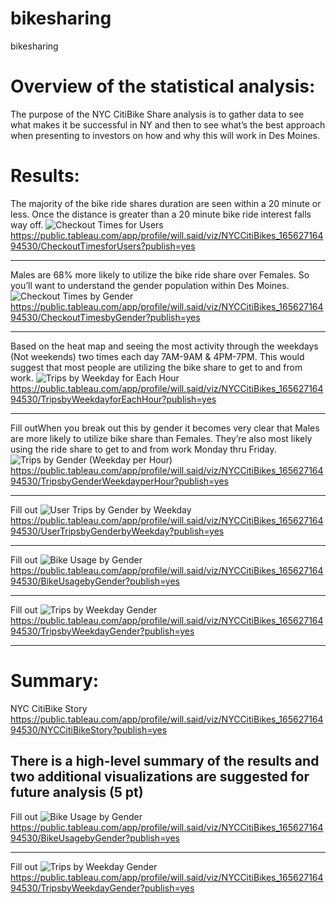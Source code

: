 # bikesharing
bikesharing

# Overview of the statistical analysis:

The purpose of the NYC CitiBike Share analysis is to gather data to see what makes it be successful in NY and then to see what’s the best approach when presenting to investors on how and why this will work in Des Moines.

# Results:

The majority of the bike ride shares duration are seen within a 20 minute or less. Once the distance is greater than a 20 minute bike ride interest falls way off.
![Checkout Times for Users](https://user-images.githubusercontent.com/101777677/175834679-3440c729-77a6-4744-8d31-61a5f824f9a6.JPG)
https://public.tableau.com/app/profile/will.said/viz/NYCCitiBikes_16562716494530/CheckoutTimesforUsers?publish=yes

_______________________________________________________________________________________________________________________________________________________________________

Males are 68% more likely to utilize the bike ride share over Females. So you’ll want to understand the gender population within Des Moines.
![Checkout Times by Gender](https://user-images.githubusercontent.com/101777677/175834760-dfcb8a26-c7d7-45b7-911a-fe39dc076186.JPG)
https://public.tableau.com/app/profile/will.said/viz/NYCCitiBikes_16562716494530/CheckoutTimesbyGender?publish=yes

_______________________________________________________________________________________________________________________________________________________________________

Based on the heat map and seeing the most activity through the weekdays (Not weekends) two times each day 7AM-9AM & 4PM-7PM. This would suggest that most people are utilizing the bike share to get to and from work.
![Trips by Weekday for Each Hour](https://user-images.githubusercontent.com/101777677/175835018-7457a4fd-9115-46cf-af60-218db20b1040.JPG)
https://public.tableau.com/app/profile/will.said/viz/NYCCitiBikes_16562716494530/TripsbyWeekdayforEachHour?publish=yes

_______________________________________________________________________________________________________________________________________________________________________

Fill outWhen you break out this by gender it becomes very clear that Males are more likely to utilize bike share than Females. They’re also most likely using the ride share to get to and from work Monday thru Friday.
![Trips by Gender (Weekday per Hour)](https://user-images.githubusercontent.com/101777677/175835026-fc55220d-edaf-40fb-9cc4-8ba4b79d58d0.JPG)
https://public.tableau.com/app/profile/will.said/viz/NYCCitiBikes_16562716494530/TripsbyGenderWeekdayperHour?publish=yes

_______________________________________________________________________________________________________________________________________________________________________

Fill out
![User Trips by Gender by Weekday](https://user-images.githubusercontent.com/101777677/175835060-34833102-42fb-4613-aebf-ad1f9fe1afe5.JPG)
https://public.tableau.com/app/profile/will.said/viz/NYCCitiBikes_16562716494530/UserTripsbyGenderbyWeekday?publish=yes

_______________________________________________________________________________________________________________________________________________________________________

Fill out
![Bike Usage by Gender](https://user-images.githubusercontent.com/101777677/175835095-581d7e46-195b-44f5-842c-12f27fdd8b3c.JPG)
https://public.tableau.com/app/profile/will.said/viz/NYCCitiBikes_16562716494530/BikeUsagebyGender?publish=yes

_______________________________________________________________________________________________________________________________________________________________________

Fill out
![Trips by Weekday   Gender](https://user-images.githubusercontent.com/101777677/175835113-c92109bd-dae4-4063-a947-4d00febb9ae5.JPG)
https://public.tableau.com/app/profile/will.said/viz/NYCCitiBikes_16562716494530/TripsbyWeekdayGender?publish=yes

_______________________________________________________________________________________________________________________________________________________________________

# Summary:
NYC CitiBike Story 
https://public.tableau.com/app/profile/will.said/viz/NYCCitiBikes_16562716494530/NYCCitiBikeStory?publish=yes
## There is a high-level summary of the results and two additional visualizations are suggested for future analysis (5 pt)

Fill out
![Bike Usage by Gender](https://user-images.githubusercontent.com/101777677/175835095-581d7e46-195b-44f5-842c-12f27fdd8b3c.JPG)
https://public.tableau.com/app/profile/will.said/viz/NYCCitiBikes_16562716494530/BikeUsagebyGender?publish=yes

_______________________________________________________________________________________________________________________________________________________________________

Fill out
![Trips by Weekday   Gender](https://user-images.githubusercontent.com/101777677/175835113-c92109bd-dae4-4063-a947-4d00febb9ae5.JPG)
https://public.tableau.com/app/profile/will.said/viz/NYCCitiBikes_16562716494530/TripsbyWeekdayGender?publish=yes

